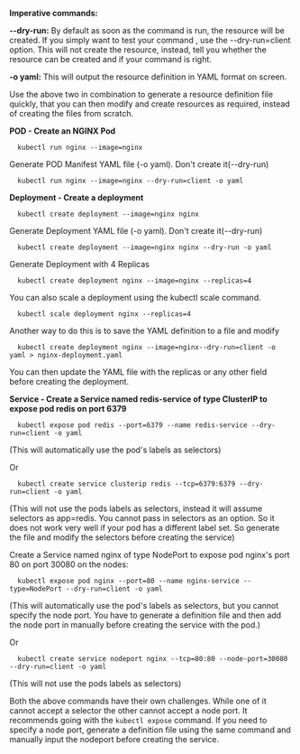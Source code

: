 **Imperative commands:**

**--dry-run:** By default as soon as the command is run, the resource will be created. 
If you simply want to test your command , use the --dry-run=client option. This will not create the resource, instead, 
tell you whether the resource can be created and if your command is right.

**-o yaml:** This will output the resource definition in YAML format on screen.



Use the above two in combination to generate a resource definition file quickly, 
that you can then modify and create resources as required, instead of creating the files from scratch.

**POD - 
Create an NGINX Pod**

      kubectl run nginx --image=nginx



Generate POD Manifest YAML file (-o yaml). Don't create it(--dry-run)

      kubectl run nginx --image=nginx --dry-run=client -o yaml



**Deployment - 
Create a deployment**


      kubectl create deployment --image=nginx nginx

Generate Deployment YAML file (-o yaml). Don't create it(--dry-run)


      kubectl create deployment --image=nginx nginx --dry-run -o yaml



Generate Deployment with 4 Replicas

      kubectl create deployment nginx --image=nginx --replicas=4



You can also scale a deployment using the kubectl scale command.

      kubectl scale deployment nginx --replicas=4



Another way to do this is to save the YAML definition to a file and modify

      kubectl create deployment nginx --image=nginx--dry-run=client -o yaml > nginx-deployment.yaml

You can then update the YAML file with the replicas or any other field before creating the deployment.



**Service - 
Create a Service named redis-service of type ClusterIP to expose pod redis on port 6379**

      kubectl expose pod redis --port=6379 --name redis-service --dry-run=client -o yaml

(This will automatically use the pod's labels as selectors)

Or

      kubectl create service clusterip redis --tcp=6379:6379 --dry-run=client -o yaml 

(This will not use the pods labels as selectors, 
instead it will assume selectors as app=redis. You cannot pass in selectors as an option. So it does not work very well if your pod has a 
different label set. So generate the file and modify the selectors before creating the service)



Create a Service named nginx of type NodePort to expose pod nginx's port 80 on port 30080 on the nodes:

      kubectl expose pod nginx --port=80 --name nginx-service --type=NodePort --dry-run=client -o yaml

(This will automatically use the pod's labels as selectors, but you cannot specify the node port. You have to generate a definition file and 
then add the node port in manually before creating the service with the pod.)

Or

      kubectl create service nodeport nginx --tcp=80:80 --node-port=30080 --dry-run=client -o yaml

(This will not use the pods labels as selectors)

Both the above commands have their own challenges. While one of it cannot accept a selector the other cannot accept a node port. 
It recommends going with the `kubectl expose` command. If you need to specify a node port, generate a definition file using the same command and 
manually input the nodeport before creating the service.

